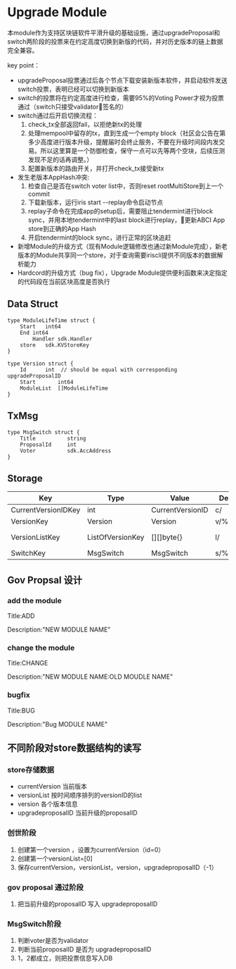 # Upgrade Module

本module作为支持区块链软件平滑升级的基础设施，通过upgradeProposal和switch两阶段的投票来在约定高度切换到新版的代码，并对历史版本的链上数据完全兼容。

key point：

* upgradeProposal投票通过后各个节点下载安装新版本软件，并启动软件发送switch投票，表明已经可以切换到新版本
* switch的投票将在约定高度进行检查，需要95%的Voting Power才视为投票通过（switch只接受validator签名的）
* switch通过后开启切换流程：
   1. check_tx全部返回fail，以拒绝新tx的处理
   2. 处理mempool中留存的tx，直到生成一个empty block（社区会公告在第多少高度进行版本升级，提醒届时会终止服务，不要在升级时间段内发交易。所以这里算是一个防御检查，保守一点可以先等两个空块，后续压测发现不足的话再调整。）
   3. 配置新版本的路由开关，并打开check_tx接受新tx
* 发生老版本AppHash冲突:
   1. 检查自己是否在switch voter list中，否则reset rootMultiStore到上一个commit
   2. 下载新版本，运行iris start --replay命令启动节点
   3. replay子命令在完成app的setup后，需要阻止tendermint进行block sync，并用本地tendermint中的last block进行replay，更新ABCI App store到正确的App Hash
   4. 开启tendermint的block sync，进行正常的区块追赶
* 新增Module的升级方式（现有Module逻辑修改也通过新Module完成），新老版本的Module共享同一个store，对于查询需要iriscli提供不同版本的数据解析能力
* Hardcord的升级方式（bug fix），Upgrade Module提供便利函数来决定指定的代码段在当前区块高度是否执行

## Data Struct

```
type ModuleLifeTime struct {
	Start	int64
	End	int64
        Handler sdk.Handler
	store	sdk.KVStoreKey
}

type Version struct {
	Id		int	 // should be equal with corresponding upgradeProposalID
	Start		int64
	ModuleList	[]ModuleLifeTime
}

```

## TxMsg

```
type MsgSwitch struct {
	Title          string
	ProposalId     int
	Voter          sdk.AccAddress
}

```

## Storage

| Key | Type   | Value | Description | Note|
| --------- | ------ | ------- | -------- | -----------|
| CurrentVersionIDKey | int | CurrentVersionID    | c/     |    |
| VersionKey | Version | Version    | v/%010d/     |  v/proposalId  |
| VersionListKey | ListOfVersionKey | [][]byte{}    | l/     |  list of the version_key ordered by proposalId  |
| SwitchKey | MsgSwitch | MsgSwitch    | s/%010d/%d/     | s/proposalId/switchVoterAddress | 

## Gov Propsal 设计
### add the module
Title:ADD

Description:"NEW MODULE NAME"
### change the module
Title:CHANGE

Description:"NEW MODULE NAME:OLD MOUDLE NAME"

### bugfix
Title:BUG

Description:"Bug MODULE NAME"

## 不同阶段对store数据结构的读写
### store存储数据
* currentVersion 当前版本
* versionList 按时间顺序排列的versionID的list
* version 各个版本信息
* upgradeproposalID 当前升级的proposalID

### 创世阶段
1. 创建第一个version ，设置为currentVersion（id=0）
2. 创建第一个versionList=[0]
3. 保存currentVersion，versionList，version，upgradeproposalID（-1）

### gov proposal 通过阶段
1. 把当前升级的proposalID 写入 upgradeproposalID

### MsgSwitch阶段
1. 判断voter是否为validator
2. 判断当前proposalID 是否为 upgradeproposalID
3. 1，2都成立，则把投票信息写入DB

